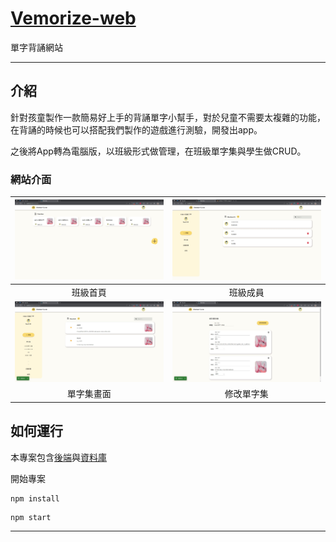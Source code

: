 # [Vemorize-web](https://github.com/c4882488/Vemorize-web)

單字背誦網站

-------- 

## 介紹

針對孩童製作一款簡易好上手的背誦單字小幫手，對於兒童不需要太複雜的功能，在背誦的時候也可以搭配我們製作的遊戲進行測驗，開發出app。

之後將App轉為電腦版，以班級形式做管理，在班級單字集與學生做CRUD。



### 網站介面

| <img title="" src="https://raw.githubusercontent.com/c4882488/c4882488/main/2023/02/06-12-33-44-Screenshot%202023-02-06%20122507.jpg" alt="Screenshot 2023-02-06 122507.jpg" width="281" data-align="center"> | <img title="" src="https://raw.githubusercontent.com/c4882488/c4882488/main/2023/02/06-12-34-36-Screenshot%202023-02-06%20122821.jpg" alt="Screenshot 2023-02-06 122821.jpg" width="284" data-align="center"> |
|:-------------------------------------------------------------------------------------------------------------------------------------------------------------------------------------------------------------:|:-------------------------------------------------------------------------------------------------------------------------------------------------------------------------------------------------------------:|
| 班級首頁                                                                                                                                                                                                          | 班級成員                                                                                                                                                                                                          |
| <img title="" src="https://raw.githubusercontent.com/c4882488/c4882488/main/2023/02/06-12-33-56-Screenshot%202023-02-06%20122542.jpg" alt="Screenshot 2023-02-06 122542.jpg" width="283" data-align="center"> | <img title="" src="https://raw.githubusercontent.com/c4882488/c4882488/main/2023/02/06-12-34-05-Screenshot%202023-02-06%20122555.jpg" alt="Screenshot 2023-02-06 122555.jpg" width="283" data-align="center"> |
| 單字集畫面                                                                                                                                                                                                         | 修改單字集                                                                                                                                                                                                         |



## 如何運行

本專案包含[後端](https://github.com/c4882488/Vemorize-web/tree/main/BackEnd)與[資料庫](https://github.com/c4882488/Vemorize-web/tree/main/BackEnd/SQL)



開始專案

```
npm install
```

```
npm start
```

---
